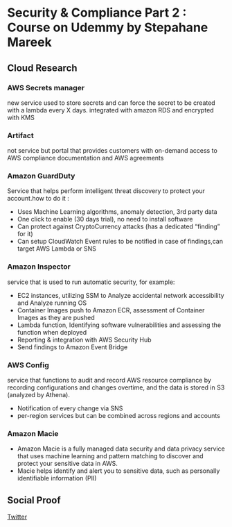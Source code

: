 
# Security & Compliance Part 2 : Course on Udemmy by Stepahane Mareek

## Cloud Research

### AWS Secrets manager 
new service used to store secrets and can force the secret to be created with a lambda every X days.
integrated with amazon RDS and encrypted with KMS

### Artifact 
not service but portal that provides customers with on-demand access to AWS compliance documentation and AWS agreements

### Amazon GuardDuty
Service that helps perform intelligent threat discovery to protect your account.how to do it :
- Uses Machine Learning algorithms, anomaly detection, 3rd party data
- One click to enable (30 days trial), no need to install software
- Can protect against CryptoCurrency attacks (has a dedicated “finding” for it)
- Can setup CloudWatch Event rules to be notified in case of findings,can target AWS Lambda or SNS

### Amazon Inspector 
service that is used to run automatic security, for example:
- EC2 instances, utilizing SSM to Analyze accidental network accessibility and Analyze running OS
- Container Images push to Amazon ECR, assessment of Container Images as they are pushed
- Lambda function, Identifying software vulnerabilities and assessing the function when deployed
- Reporting & integration with AWS Security Hub
- Send findings to Amazon Event Bridge

### AWS Config
service that functions to audit and record AWS resource compliance by recording configurations and changes overtime, and the data is stored in S3 (analyzed by Athena).
- Notification of every change via SNS
- per-region services but can be combined across regions and accounts

### Amazon Macie 
- Amazon Macie is a fully managed data security and data privacy service that uses machine learning and pattern matching to discover and protect your sensitive data in AWS.
- Macie helps identify and alert you to sensitive data, such as personally identifiable information (PII)


## Social Proof

[Twitter](https://twitter.com/tiaradwim1306/status/1621071000883564546)
